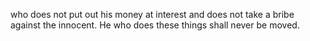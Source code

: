 who does not put out his money at interest and does not take a bribe against the innocent. He who does these things shall never be moved.
